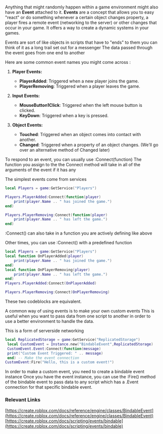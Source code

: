 
Anything that might randomly happen within a game environment might also have an **Event** attached to it. 
**Events** are a concept that allows you to easy "react" or do something whenever a certain
object changes property, 
a player fires a remote event (networking to the server) 
or other changes that occur in your game. 
It offers a way to create a dynamic systems in your games.

Events are sort of like objects in scripts that have to "ends" to them
you can think of it as a long trail set out for a messenger
The data passed through the event goes from one end to another

Here are some common event names you might come across :

1.  **Player Events:**
    
    -   **PlayerAdded**: Triggered when a new player joins the game.
    -   **PlayerRemoving**: Triggered when a player leaves the game.
2.  **Input Events:**
    -   **MouseButton1Click**: Triggered when the left mouse button is     clicked.
    -   **KeyDown**: Triggered when a key is pressed.
3.  **Object Events:**
    -   **Touched**: Triggered when an object comes into contact with another.
    -   **Changed**: Triggered when a property of an object changes.
    (We'll go over an alternative method of Changed later)

To respond to an event, you can usually use :Connect(function)
The function you assign to the the Connect method will take in all of the arguments of the event if it has any

The simplest events come from services

```lua
local Players = game:GetService("Players")

Players.PlayerAdded:Connect(function(player)
    print(player.Name .. " has joined the game.")
end)

Players.PlayerRemoving:Connect(function(player)
    print(player.Name .. " has left the game.")
end)
```
:Connect() can also take in a function you are actively defining
like above

Other times, you can use :Connect() with a predefined function

```lua
local Players = game:GetService("Players")
local function OnPlayerAdded(player)
    print(player.Name .. " has joined the game.")
end)
local function OnPlayerRemoving(player)
    print(player.Name .. " has left the game.")
end)
Players.PlayerAdded:Connect(OnPlayerAdded)

Players.PlayerRemoving:Connect(OnPlayerRemoving)
```

These two codeblocks are equivalent.

A common way of using events is to make your own custom events
This is useful when you want to pass data from one script to another in order to use a better environment to handle the data.

This is a form of serverside networking

```lua
local ReplicatedStorage = game:GetService("ReplicatedStorage")
 local CustomEvent = Instance.new("BindableEvent",ReplicatedStorage) 
 CustomEvent.Event:Connect(function(message)
 print("Custom Event Triggered: " .. message) 
 end) -- Make the event connection
CustomEvent:Fire("Hello, this is a custom event!")
```
In order to make a custom event, you need to create a bindable event instance
Once you have the event instance, you can use the :Fire() method of the bindable event to pass data to any script which has a .Event connection for that specific bindable event.


### Relevant Links
[https://create.roblox.com/docs/reference/engine/classes/BindableEvent](https://create.roblox.com/docs/reference/engine/classes/BindableEvent)
[https://create.roblox.com/docs/scripting/events/bindable](https://create.roblox.com/docs/scripting/events/bindable)